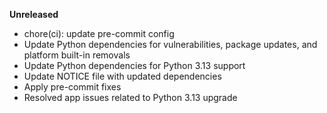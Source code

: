 **Unreleased**
* chore(ci): update pre-commit config
* Update Python dependencies for vulnerabilities, package updates, and platform built-in removals
* Update Python dependencies for Python 3.13 support
* Update NOTICE file with updated dependencies
* Apply pre-commit fixes
* Resolved app issues related to Python 3.13 upgrade
